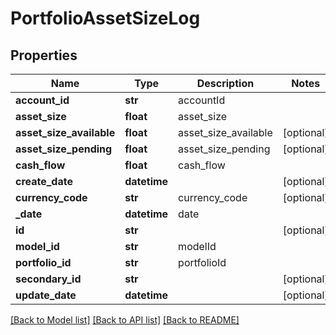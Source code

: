 # PortfolioAssetSizeLog

## Properties
Name | Type | Description | Notes
------------ | ------------- | ------------- | -------------
**account_id** | **str** | accountId | 
**asset_size** | **float** | asset_size | 
**asset_size_available** | **float** | asset_size_available | [optional] 
**asset_size_pending** | **float** | asset_size_pending | [optional] 
**cash_flow** | **float** | cash_flow | 
**create_date** | **datetime** |  | [optional] 
**currency_code** | **str** | currency_code | [optional] 
**_date** | **datetime** | date | 
**id** | **str** |  | [optional] 
**model_id** | **str** | modelId | 
**portfolio_id** | **str** | portfolioId | 
**secondary_id** | **str** |  | [optional] 
**update_date** | **datetime** |  | [optional] 

[[Back to Model list]](../README.md#documentation-for-models) [[Back to API list]](../README.md#documentation-for-api-endpoints) [[Back to README]](../README.md)


